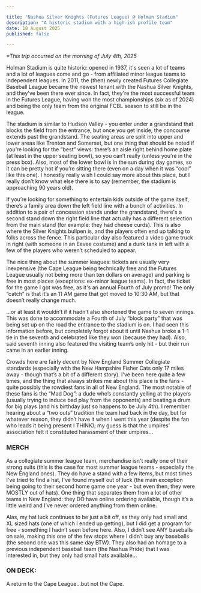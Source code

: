 ```yaml
---

title: "Nashua Silver Knights (Futures League) @ Holman Stadium"
description: "A historic stadium with a high-ish profile team"
date: 18 August 2025
published: false

---
```

*\*This trip occurred on the morning of July 4th, 2025*

Holman Stadium is quite historic: opened in 1937, it's seen a lot of teams and a lot of leagues come and go - from affiliated minor league teams to independent leagues. In 2011, the (then) newly created Futures Collegiate Baseball League became the newest tenant with the Nashua Silver Knights, and they've been there ever since. In fact, they're the most successful team in the Futures League, having won the most championships (six as of 2024) and being the only team from the original FCBL season to still be in the league.

The stadium is similar to Hudson Valley - you enter under a grandstand that blocks the field from the entrance, but once you get inside, the concourse extends past the grandstand. The seating areas are split into upper and lower areas like Trenton and Somerset, but one thing that should be noted if you’re looking for the “best” views: there’s an aisle right behind home plate (at least in the upper seating bowl), so you can’t really (unless you’re in the press box). Also, most of the lower bowl is in the sun during day games, so it can be pretty hot if you’re sitting there (even on a day when it was “cool” like this one). I honestly really wish I could say more about this place, but I really don’t know what else there is to say (remember, the stadium is approaching 90 years old).

If you’re looking for something to entertain kids outside of the game itself, there’s a family area down the left field line with a bunch of activities. In addition to a pair of concession stands under the grandstand, there's a second stand down the right field line that actually has a different selection from the main stand (for example: they had cheese curds). This is also where the Silver Knights bullpen is, and the players often end up talking to folks across the fence. This particular day also featured a video game truck in right (with someone in an Eevee costume) and a dunk tank in left with a few of the players who weren’t scheduled to appear.

The nice thing about the summer leagues: tickets are usually very inexpensive (the Cape League being technically free and the Futures League usually not being more than ten dollars on average) and parking is free in most places (exceptions: ex-minor league teams). In fact, the ticket for the game I got was free, as it's an annual Fourth of July promo! The only “catch” is that it’s an 11 AM game that got moved to 10:30 AM, but that doesn’t really change much.

…or at least it wouldn’t if it hadn’t also shortened the game to seven innings. This was done to accommodate a Fourth of July “block party” that was being set up on the road the entrance to the stadium is on. I had seen this information before, but completely forgot about it until Nashua broke a 1-1 tie in the seventh and celebrated like they won (because they had). Also, said seventh inning also featured the visiting team’s only hit - but their run came in an earlier inning.

Crowds here are fairly decent by New England Summer Collegiate standards (especially with the New Hampshire Fisher Cats only 17 miles away - though that’s a bit of a different story). I've been here quite a few times, and the thing that always strikes me about this place is the fans - quite possibly the rowdiest fans in all of New England. The most notable of these fans is the “Mad Dog”: a dude who’s constantly yelling at the players (usually trying to induce bad play from the opponents) and beating a drum for big plays (and his birthday just so happens to be July 4th). I remember hearing about a “two outs” tradition the team had back in the day, but for whatever reason, they didn’t have it when I went this year (despite the fan who leads it being present I THINK); my guess is that the umpires’ association felt it constituted harassment of their umpires…

### MERCH

As a collegiate summer league team, merchandise isn't really one of their strong suits (this is the case for most summer league teams - especially the New England ones). They do have a stand with a few items, but most times I've tried to find a hat, I've found myself out of luck (the main exception being going to their second home game one year - but even then, they were MOSTLY out of hats). One thing that separates them from a lot of other teams in New England: they DO have online ordering available, though it’s a little weird and I’ve never ordered anything from them online.

Alas, my hat luck continues to be just a bit off, as they only had small and XL sized hats (one of which I ended up getting), but I did get a program for free - something I hadn’t seen before here. Also, I didn’t see ANY baseballs on sale, making this one of the few stops where I didn’t buy any baseballs (the second one was this same day BTW). They also had an homage to a previous independent baseball team (the Nashua Pride) that I was interested in, but they only had small hats available...


### ON DECK:
A return to the Cape League...but not the Cape.